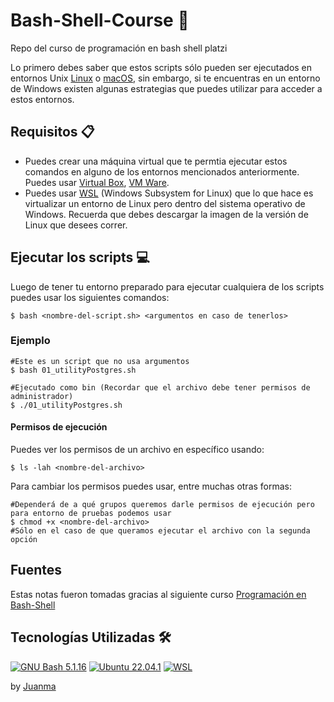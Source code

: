 # Bash-Shell-Course 🚀

Repo del curso de programación en bash shell platzi

Lo primero debes saber que estos scripts sólo pueden ser ejecutados en entornos Unix [Linux](https://www.kernel.org/) o [macOS](https://www.apple.com/macos/), sin embargo, si te encuentras en un entorno de Windows existen algunas estrategias que puedes utilizar para acceder a estos entornos.

## Requisitos 📋
- Puedes crear una máquina virtual que te permtia ejecutar estos comandos en alguno de los entornos mencionados anteriormente. Puedes usar [Virtual Box](https://www.virtualbox.org/), [VM Ware](https://www.vmware.com/products/workstation-pro/workstation-pro-evaluation.html).
- Puedes usar [WSL](https://learn.microsoft.com/en-us/windows/wsl/install) (Windows Subsystem for Linux) que lo que hace es virtualizar un entorno de Linux pero dentro del sistema operativo de Windows. Recuerda que debes descargar la imagen de la versión de Linux que desees correr.


## Ejecutar los scripts 💻
Luego de tener tu entorno preparado para ejecutar cualquiera de los scripts puedes usar los siguientes comandos:

```shell
$ bash <nombre-del-script.sh> <argumentos en caso de tenerlos>
```

### Ejemplo
```shell
#Este es un script que no usa argumentos
$ bash 01_utilityPostgres.sh
```

```shell
#Ejecutado como bin (Recordar que el archivo debe tener permisos de administrador)
$ ./01_utilityPostgres.sh
```

#### Permisos de ejecución

Puedes ver los permisos de un archivo en específico usando:

```shell
$ ls -lah <nombre-del-archivo>
```

Para cambiar los permisos puedes usar, entre muchas otras formas:

```shell
#Dependerá de a qué grupos queremos darle permisos de ejecución pero para entorno de pruebas podemos usar
$ chmod +x <nombre-del-archivo>
#Sólo en el caso de que queramos ejecutar el archivo con la segunda opción
```

## Fuentes

Estas notas fueron tomadas gracias al siguiente curso [Programación en Bash-Shell](https://platzi.com/cursos/bash-shell/)

## Tecnologías Utilizadas 🛠️
[![GNU Bash 5.1.16](https://img.shields.io/badge/GNU%20Bash-4EAA25?style=for-the-badge&logo=GNU%20Bash&logoColor=white)](https://www.gnu.org/software/bash/)
[![Ubuntu 22.04.1](https://img.shields.io/badge/Ubuntu-E95420?style=for-the-badge&logo=ubuntu&logoColor=white)](https://ubuntu.com/)
[![WSL](https://img.shields.io/badge/WSL-0a97f5?style=for-the-badge&logo=linux&logoColor=white)](https://docs.microsoft.com/en-us/windows/wsl/)

by [Juanma](https://github.com/juanma010901)
